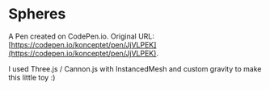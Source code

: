 # Spheres

A Pen created on CodePen.io. Original URL: [https://codepen.io/konceptet/pen/JjVLPEK](https://codepen.io/konceptet/pen/JjVLPEK).

I used Three.js / Cannon.js with InstancedMesh and custom gravity to make this little toy :)